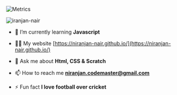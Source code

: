 ![Metrics](https://metrics.lecoq.io/Niranjan-Nair?template=classic&activity=1&languages=1&isocalendar=1&activity.limit=5&activity.days=14&activity.filter=all&isocalendar.duration=undefined&languages.colors=github&languages.threshold=0%25&config.timezone=Asia%2FCalcutta&config.animated=true)

<p align="left"> <img src="https://komarev.com/ghpvc/?username=iranjan-nair&label=Profile%20views&color=0e75b6&style=flat" alt="iranjan-nair" /> </p>

- 🌱 I’m currently learning **Javascript**

- 👨‍💻 My website [https://niranjan-nair.github.io/](https://niranjan-nair.github.io/)

- 💬 Ask me about **Html, CSS & Scratch**

- 📫 How to reach me **niranjan.codemaster@gmail.com**

- ⚡ Fun fact **I love football over cricket**

